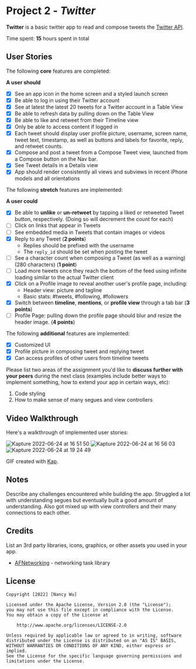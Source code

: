 # Project 2 - *Twitter*

**Twitter** is a basic twitter app to read and compose tweets the [Twitter API](https://apps.twitter.com/).

Time spent: **15** hours spent in total

## User Stories

The following **core** features are completed:

**A user should**

- [X] See an app icon in the home screen and a styled launch screen
- [X] Be able to log in using their Twitter account
- [X] See at latest the latest 20 tweets for a Twitter account in a Table View
- [X] Be able to refresh data by pulling down on the Table View
- [X] Be able to like and retweet from their Timeline view
- [X] Only be able to access content if logged in
- [X] Each tweet should display user profile picture, username, screen name, tweet text, timestamp, as well as buttons and labels for favorite, reply, and retweet counts.
- [X] Compose and post a tweet from a Compose Tweet view, launched from a Compose button on the Nav bar.
- [X] See Tweet details in a Details view
- [X] App should render consistently all views and subviews in recent iPhone models and all orientations

The following **stretch** features are implemented:

**A user could**

- [X] Be able to **unlike** or **un-retweet** by tapping a liked or retweeted Tweet button, respectively. (Doing so will decrement the count for each)
- [ ] Click on links that appear in Tweets
- [ ] See embedded media in Tweets that contain images or videos
- [X] Reply to any Tweet (**2 points**)
  - Replies should be prefixed with the username
  - The `reply_id` should be set when posting the tweet
- [ ] See a character count when composing a Tweet (as well as a warning) (280 characters) (**1 point**)
- [ ] Load more tweets once they reach the bottom of the feed using infinite loading similar to the actual Twitter client
- [X] Click on a Profile image to reveal another user's profile page, including:
  - Header view: picture and tagline
  - Basic stats: #tweets, #following, #followers
- [X] Switch between **timeline**, **mentions**, or **profile view** through a tab bar (**3 points**)
- [ ] Profile Page: pulling down the profile page should blur and resize the header image. (**4 points**)

The following **additional** features are implemented:

- [X] Customized UI
- [X] Profile picture in composing tweet and replying tweet
- [X] Can access profiles of other users from timeline tweets

Please list two areas of the assignment you'd like to **discuss further with your peers** during the next class (examples include better ways to implement something, how to extend your app in certain ways, etc):

1. Code styling
2. How to make sense of many segues and view controllers

## Video Walkthrough

Here's a walkthrough of implemented user stories:

![Kapture 2022-06-24 at 16 51 50](https://user-images.githubusercontent.com/65429031/175749519-1fe1c3a1-6b44-4215-b82f-3853e66bfd40.gif)
![Kapture 2022-06-24 at 16 56 03](https://user-images.githubusercontent.com/65429031/175749617-7b7e2143-916e-4f2a-912b-3a22ef310475.gif)
![Kapture 2022-06-24 at 19 24 49](https://user-images.githubusercontent.com/65429031/175754770-0fe6e606-f2d1-49cd-aa57-d25f82643002.gif)


GIF created with [Kap](https://getkap.co/).

## Notes

Describe any challenges encountered while building the app.
Struggled a lot with understanding segues but eventually built a good amount of understanding. Also got mixed up with view controllers and their many connections to each other. 

## Credits

List an 3rd party libraries, icons, graphics, or other assets you used in your app.

- [AFNetworking](https://github.com/AFNetworking/AFNetworking) - networking task library

## License

    Copyright [2022] [Nancy Wu]

    Licensed under the Apache License, Version 2.0 (the "License");
    you may not use this file except in compliance with the License.
    You may obtain a copy of the License at

        http://www.apache.org/licenses/LICENSE-2.0

    Unless required by applicable law or agreed to in writing, software
    distributed under the License is distributed on an "AS IS" BASIS,
    WITHOUT WARRANTIES OR CONDITIONS OF ANY KIND, either express or implied.
    See the License for the specific language governing permissions and
    limitations under the License.
